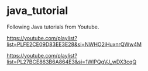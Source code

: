 # java_tutorial

Following Java tutorials from Youtube.

https://youtube.com/playlist?list=PLFE2CE09D83EE3E28&si=NWHO2iHuxnrQWw4M

https://youtube.com/playlist?list=PL27BCE863B6A864E3&si=1WlPQgVJ_wDX3cqQ

